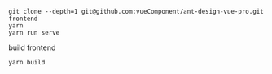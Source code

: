 
```shell
git clone --depth=1 git@github.com:vueComponent/ant-design-vue-pro.git frontend
yarn
yarn run serve
```
build frontend
```shell
yarn build
```